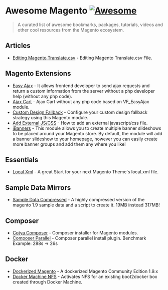 # Awesome Magento [![Awesome](https://cdn.rawgit.com/sindresorhus/awesome/d7305f38d29fed78fa85652e3a63e154dd8e8829/media/badge.svg)](https://github.com/sindresorhus/awesome)

> A curated list of awesome bookmarks, packages, tutorials, videos and other cool resources from the Magento ecosystem.

## Articles
* [Editing Magento Translate.csv](http://blog.belvg.com/editing-magento-translate-csv-file.html) - Editing Magento Translate.csv File.

## Magento Extensions
* [Easy Ajax](https://github.com/hws47a/VF_EasyAjax) - It allows frontend developer to send ajax requests and return a custom information from the server without a php developer help (without any php code).
* [Ajax Cart](https://github.com/hws47a/VF_AjaxCart) - Ajax Cart without any php code based on VF_EasyAjax module.
* [Custom Design Fallback](https://github.com/fbrnc/Aoe_DesignFallback) - Configure your custom design fallback strategy using this Magento module.
* [Add External JS/CSS](http://inchoo.net/magento/how-to-add-an-external-javascriptcss-file-to-magento/) - How to add an external javascript/css file.
* [iBanners](http://fishpig.co.uk/magento/extensions/ibanners/) - This module allows you to create multiple banner slideshows to be placed around your Magento store. By default, the module will add a banner slideshow to your homepage, however you can easily create more banner groups and add them any where you like!

## Essentials
* [Local Xml](https://github.com/Aproducktion/Magento-local.xml-Template) - A great Start for your next Magento Theme's local.xml file.

## Sample Data Mirrors
* [Sample Data Compressed](https://github.com/Vinai/compressed-magento-sample-data) - A highly compressed version of the magento 1.9 sample data and a script to create it. 19MB instead 317MB!

## Composer
* [Cotya Composer](https://github.com/Cotya/magento-composer-installer) - Composer installer for Magento modules.
* [Composer Parallel](https://github.com/hirak/prestissimo) - Composer parallel install plugin. Benchmark Example: 288s -> 26s

## Docker
* [Dockerized Magento](https://github.com/andreaskoch/dockerized-magento) - A dockerized Magento Community Edition 1.9.x
* [Docker Machine NFS](https://github.com/adlogix/docker-machine-nfs) - Activates NFS for an existing boot2docker box created through Docker Machine.
